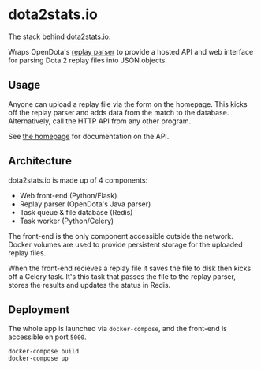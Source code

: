 # dota2stats.io
The stack behind [dota2stats.io](https://dota2stats.io).

Wraps OpenDota's [replay parser](https://github.com/odota/parser/) to provide a hosted API and web interface for parsing Dota 2 replay files into JSON objects.

## Usage
Anyone can upload a replay file via the form on the homepage. This kicks off the replay parser and adds data from the match to the database. Alternatively, call the HTTP API from any other program. 

See [the homepage](https://dota2stats.io) for documentation on the API.

## Architecture
dota2stats.io is made up of 4 components:
* Web front-end (Python/Flask)
* Replay parser (OpenDota's Java parser)
* Task queue & file database (Redis)
* Task worker (Python/Celery)

The front-end is the only component accessible outside the network.
Docker volumes are used to provide persistent storage for the uploaded replay files.

When the front-end recieves a replay file it saves the file to disk then kicks off a Celery task. It's this task that passes the file to the replay parser, stores the results and updates the status in Redis.

## Deployment
The whole app is launched via `docker-compose`, and the front-end is accessible on port `5000`.
```
docker-compose build
docker-compose up
```